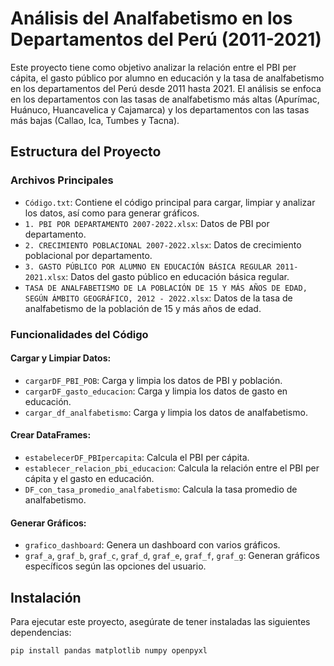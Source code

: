 # Análisis del Analfabetismo en los Departamentos del Perú (2011-2021)

Este proyecto tiene como objetivo analizar la relación entre el PBI per cápita, el gasto público por alumno en educación y la tasa de analfabetismo en los departamentos del Perú desde 2011 hasta 2021. El análisis se enfoca en los departamentos con las tasas de analfabetismo más altas (Apurímac, Huánuco, Huancavelica y Cajamarca) y los departamentos con las tasas más bajas (Callao, Ica, Tumbes y Tacna).

## Estructura del Proyecto

### Archivos Principales

- `Código.txt`: Contiene el código principal para cargar, limpiar y analizar los datos, así como para generar gráficos.
- `1. PBI POR DEPARTAMENTO 2007-2022.xlsx`: Datos de PBI por departamento.
- `2. CRECIMIENTO POBLACIONAL 2007-2022.xlsx`: Datos de crecimiento poblacional por departamento.
- `3. GASTO PÚBLICO POR ALUMNO EN EDUCACIÓN BÁSICA REGULAR 2011-2021.xlsx`: Datos del gasto público en educación básica regular.
- `TASA DE ANALFABETISMO DE LA POBLACIÓN DE 15 Y MÁS AÑOS DE EDAD, SEGÚN ÁMBITO GEOGRÁFICO, 2012 - 2022.xlsx`: Datos de la tasa de analfabetismo de la población de 15 y más años de edad.
  
### Funcionalidades del Código

#### Cargar y Limpiar Datos:

- `cargarDF_PBI_POB`: Carga y limpia los datos de PBI y población.
- `cargarDF_gasto_educacion`: Carga y limpia los datos de gasto en educación.
- `cargar_df_analfabetismo`: Carga y limpia los datos de analfabetismo.

#### Crear DataFrames:

- `estabelecerDF_PBIpercapita`: Calcula el PBI per cápita.
- `establecer_relacion_pbi_educacion`: Calcula la relación entre el PBI per cápita y el gasto en educación.
- `DF_con_tasa_promedio_analfabetismo`: Calcula la tasa promedio de analfabetismo.

#### Generar Gráficos:

- `grafico_dashboard`: Genera un dashboard con varios gráficos.
- `graf_a`, `graf_b`, `graf_c`, `graf_d`, `graf_e`, `graf_f`, `graf_g`: Generan gráficos específicos según las opciones del usuario.

## Instalación

Para ejecutar este proyecto, asegúrate de tener instaladas las siguientes dependencias:

```bash
pip install pandas matplotlib numpy openpyxl
